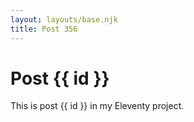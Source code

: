 ```yaml
---
layout: layouts/base.njk
title: Post 356
---
```


# Post {{ id }}

This is post {{ id }} in my Eleventy project.
